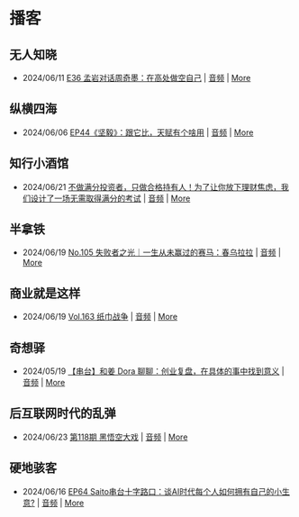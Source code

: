 # 播客

## 无人知晓
- 2024/06/11 [E36 孟岩对话周奇墨：在高处做空自己](https://www.xiaoyuzhoufm.com/episode/6667f31dc26e396a36eefe25) | [音频](https://dts-api.xiaoyuzhoufm.com/track/611719d3cb0b82e1df0ad29e/6667f31dc26e396a36eefe25/media.xyzcdn.net/ljJYPINg_uUnMMt8WMuIsiU41BZt.m4a) | [More](channels/%E6%97%A0%E4%BA%BA%E7%9F%A5%E6%99%93.md)

## 纵横四海
- 2024/06/06 [EP44《坚毅》：跟它比，天赋有个啥用](https://www.ximalaya.com/sound/733272262) | [音频](https://audio.xmcdn.com/storages/9e8c-audiofreehighqps/08/B9/GKwRIasKNvxtB1NmBALd5E1L.m4a) | [More](channels/%E7%BA%B5%E6%A8%AA%E5%9B%9B%E6%B5%B7.md)

## 知行小酒馆
- 2024/06/21 [不做满分投资者，只做合格持有人！为了让你放下理财焦虑，我们设计了一场无需取得满分的考试](https://www.xiaoyuzhoufm.com/episode/66751d3dc26e396a3658f92f) | [音频](https://dts-api.xiaoyuzhoufm.com/track/6013f9f58e2f7ee375cf4216/66751d3dc26e396a3658f92f/media.xyzcdn.net/lu76t2RZoLiGm1DNVeySenuJniPn.m4a) | [More](channels/%E7%9F%A5%E8%A1%8C%E5%B0%8F%E9%85%92%E9%A6%86.md)

## 半拿铁
- 2024/06/19 [No.105 失败者之光｜一生从未赢过的赛马：春乌拉拉](https://www.ximalaya.com/sound/735107392) | [音频](https://dl.wavpub.com/item/227_31599522_0037.m4a) | [More](channels/%E5%8D%8A%E6%8B%BF%E9%93%81.md)

## 商业就是这样
- 2024/06/19 [Vol.163 纸巾战争](https://www.ximalaya.com/sound/735969156) | [音频](https://audio.xmcdn.com/storages/195c-audiofreehighqps/F1/15/GKwRIUEKSKZOAOkjTgLkRnha.m4a) | [More](channels/%E5%95%86%E4%B8%9A%E5%B0%B1%E6%98%AF%E8%BF%99%E6%A0%B7.md)

## 奇想驿
- 2024/05/19 [【串台】和姜 Dora 聊聊：创业复盘，在具体的事中找到意义](https://www.xiaoyuzhoufm.com/episode/664962d382b428eafd844366) | [音频](https://dts-api.xiaoyuzhoufm.com/track/6034daea97755b8fc9c66480/664962d382b428eafd844366/media.xyzcdn.net/llloyy2KoUURla1cgosxmkenwwHw.m4a) | [More](channels/%E5%A5%87%E6%83%B3%E9%A9%BF.md)

## 后互联网时代的乱弹
- 2024/06/23 [第118期 黑悟空大戏](https://hosting.wavpub.cn/pie/ep118/) | [音频](https://tk.wavpub.com/WPDL_gCEwKknvXKSSKaJAQWfPFdywzvZmtLFPetzcSeZHWsQEqMdpmYwAjGvQKf-ce.mp3) | [More](channels/%E5%90%8E%E4%BA%92%E8%81%94%E7%BD%91%E6%97%B6%E4%BB%A3%E7%9A%84%E4%B9%B1%E5%BC%B9.md)

## 硬地骇客
- 2024/06/16 [EP64 Saito串台十字路口：谈AI时代每个人如何拥有自己的小生意?](https://www.xiaoyuzhoufm.com/episode/666f0c14c26e396a36358a89) | [音频](https://dts-api.xiaoyuzhoufm.com/track/640ee2438be5d40013fe4a87/666f0c14c26e396a36358a89/media.xyzcdn.net/lrRoeAkswtNRsZNCydM2oLKRlZXR.m4a) | [More](channels/%E7%A1%AC%E5%9C%B0%E9%AA%87%E5%AE%A2.md)

